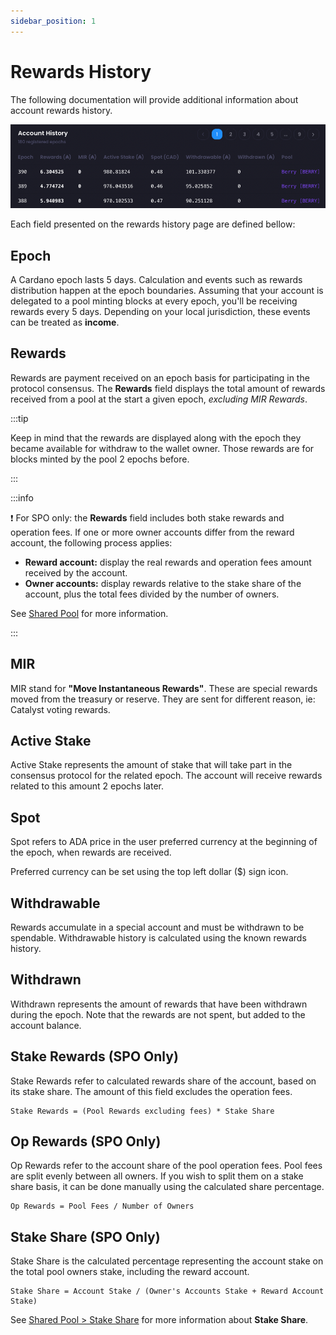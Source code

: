 ```yaml
---
sidebar_position: 1
---
```


# Rewards History

The following documentation will provide additional information about account rewards history.

![Rewards history fields](img/rewards-history-fields.png)

Each field presented on the rewards history page are defined bellow:

## Epoch

A Cardano epoch lasts 5 days. Calculation and events such as rewards distribution happen at the epoch
boundaries. Assuming that your account is delegated to a pool minting blocks at every epoch, you'll be
receiving rewards every 5 days. Depending on your local jurisdiction, these events can be treated as
**income**.

## Rewards

Rewards are payment received on an epoch basis for participating in the protocol consensus.
The **Rewards** field displays the total amount of rewards received from a pool at the start a given epoch,
*excluding MIR Rewards*.

:::tip

Keep in mind that the rewards are displayed along with the epoch they became available for withdraw to the
wallet owner. Those rewards are for blocks minted by the pool 2 epochs before.

:::

:::info

❗️ For SPO only: the **Rewards** field includes both stake rewards and operation fees. If one or more owner accounts differ
from the reward account, the following process applies:
- **Reward account:** display the real rewards and operation fees amount received by the account.
- **Owner accounts:** display rewards relative to the stake share of the account, plus the total fees divided by
  the number of owners.

See [Shared Pool](/learn/docs/services/shared-pool) for more information.

:::



## MIR

MIR stand for **"Move Instantaneous Rewards"**. These are special rewards moved from the treasury or reserve.
They are sent for different reason, ie: Catalyst voting rewards.

## Active Stake

Active Stake represents the amount of stake that will take part in the consensus protocol for the related epoch.
The account will receive rewards related to this amount 2 epochs later.

## Spot

Spot refers to ADA price in the user preferred currency at the beginning of the epoch, when rewards are received.

Preferred currency can be set using the top left dollar ($) sign icon.

## Withdrawable

Rewards accumulate in a special account and must be withdrawn to be spendable. Withdrawable history is calculated
using the known rewards history.

## Withdrawn

Withdrawn represents the amount of rewards that have been withdrawn during the epoch. Note that the rewards are not
spent, but added to the account balance.

## Stake Rewards (SPO Only)

Stake Rewards refer to calculated rewards share of the account, based on its stake share. The amount of this field
excludes the operation fees.

    Stake Rewards = (Pool Rewards excluding fees) * Stake Share
  

## Op Rewards (SPO Only)

Op Rewards refer to the account share of the pool operation fees. Pool fees are split evenly between all owners.
If you wish to split them on a stake share basis, it can be done manually using the calculated share percentage.

    Op Rewards = Pool Fees / Number of Owners

## Stake Share (SPO Only)

Stake Share is the calculated percentage representing the account stake on the total pool owners stake, including
the reward account.

    Stake Share = Account Stake / (Owner's Accounts Stake + Reward Account Stake)

See [Shared Pool > Stake Share](/learn/docs/services/shared-pool#stake-share) for more information about **Stake Share**. 
